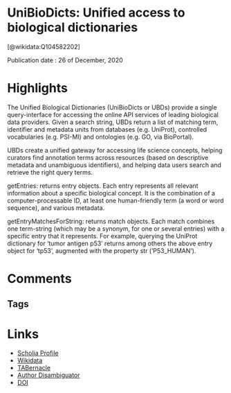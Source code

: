 
UniBioDicts: Unified access to biological dictionaries
======================================================
  
  [@wikidata:Q104582202]  
  
Publication date : 26 of December, 2020  

# Highlights

The Unified Biological Dictionaries (UniBioDicts or UBDs) provide a single query-interface for accessing the online API services of leading biological data providers. Given a search string, UBDs return a list of matching term, identifier and metadata units from databases (e.g. UniProt), controlled vocabularies (e.g. PSI-MI) and ontologies (e.g. GO, via BioPortal). 

 UBDs create a unified gateway for accessing life science concepts, helping curators find annotation terms across resources (based on descriptive metadata and unambiguous identifiers), and helping data users search and retrieve the right query terms.


getEntries: returns entry objects. Each entry represents all relevant information about a specific biological concept. It is the combination of a computer-processable ID, at least one human-friendly term (a word or word sequence), and various metadata.

getEntryMatchesForString: returns match objects. Each match combines one term-string (which may be a synonym, for one or several entries) with a specific entry that it represents. For example, querying the UniProt dictionary for ‘tumor antigen p53’ returns among others the above entry object for ‘tp53’, augmented with the property str (‘P53_HUMAN’).
# Comments

## Tags

# Links
  
 * [Scholia Profile](https://scholia.toolforge.org/work/Q104582202)  
 * [Wikidata](https://www.wikidata.org/wiki/Q104582202)  
 * [TABernacle](https://tabernacle.toolforge.org/?#/tab/manual/Q104582202/P921%3BP4510)  
 * [Author Disambiguator](https://author-disambiguator.toolforge.org/work_item_oauth.php?id=Q104582202&batch_id=&match=1&author_list_id=&doit=Get+author+links+for+work)  
 * [DOI](https://doi.org/10.1093/BIOINFORMATICS/BTAA1065)  
